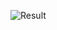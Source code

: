 ![Result](https://github.com/Khawaja-Abdul-Haleem/IOS_Dev_SwiftUI/assets/59179832/36c494a7-5a28-4e46-a718-a1fd126bb070)
